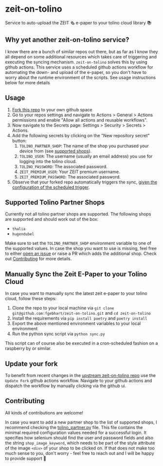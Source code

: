 # zeit-on-tolino
Service to auto-upload the ZEIT 🗞 e-paper to your tolino cloud library 📚

## Why yet another zeit-on-tolino service?
I know there are a bunch of similar repos out there, but as far as I know they all depend on some additional resources
which takes care of triggering and executing the syncing mechanism. `zeit-on-tolino` solves this by using github actions.
This service uses a scheduled github actions workflow for automating the down- and upload of the e-paper, so you don't
have to worry about the runtime environment of the scripts. See usage instructions below for more details

## Usage
1. [Fork this repo](https://github.com/fgebhart/zeit-on-tolino/fork) to your own github space
2. Go to your repos settings and navigate to Actions > General > Actions permissions and enable
   "Allow all actions and reusable workflows".
3. Now navigate to the Secrets page: Settings > Security > Secrets > Actions.
4. Add the following secrets by clicking on the "New repository secret" button:
   1. `TOLINO_PARTNER_SHOP`: The name of the shop you purchased your device from (see [supported shops](https://github.com/fgebhart/zeit-on-tolino#supported-tolino-partner-shops)).
   2. `TOLINO_USER`: The username (usually an email address) you use for logging into the tolino cloud.
   3. `TOLINO_PASSWORD`: The associated password.
   4. `ZEIT_PREMIUM_USER`: Your ZEIT premium username.
   5. `ZEIT_PREMIUM_PASSWORD`: The associated password.
5. Observe that your forked repo automatically triggers the sync,
   [given the configuration of the scheduled trigger](https://github.com/fgebhart/zeit-on-tolino/blob/main/.github/workflows/sync_to_tolino_cloud.yml#L5-L7).

## Supported Tolino Partner Shops
Currently not all tolino partner shops are supported. The following shops are supported and should work out of the box:
* `thalia`
* `hugendubel`

Make sure to set the `TOLINO_PARTNER_SHOP` environment variable to one of the supported values. In case the shop
you want to use is missing, feel free to either [open an issue](https://github.com/fgebhart/zeit-on-tolino/issues/new) or
raise a PR which adds the additional shop. Check out [Contributing](https://github.com/fgebhart/zeit-on-tolino#contributing)
for more details.

## Manually Sync the Zeit E-Paper to your Tolino Cloud
In case you want to manually sync the latest zeit e-paper to your tolino cloud, follow these steps:
1. Clone the repo to your local machine via `git clone git@github.com:fgebhart/zeit-on-tolino.git` and `cd zeit-on-tolino`
2. Install the requirements via `pip install poetry` and `poetry install`
3. Export the above mentioned environment variables to your local environment
4. Run the python sync script via `python sync.py`

This script can of course also be executed in a cron-scheduled fashion on a raspberry by or similar.

## Update your fork
To benefit from recent changes in the [upstream zeit-on-tolino repo](https://github.com/fgebhart/zeit-on-tolino) use the
`Update Fork` github actions workflow. Navigate to your github actions and dispatch the workflow by manually clicking via
the github ui.

## Contributing
All kinds of contributions are welcome! 

In case you want to add a new partner shop to the list of supported shops, I recommend checking the [tolino_partner.py](https://github.com/fgebhart/zeit-on-tolino/blob/main/zeit_on_tolino/tolino_partner.py) file. This file contains the minimal required configuration
values needed for a successful login. It specifies how selenium should find the user and password fields and also the
string `shop_image_keyword`, which needs to be part of the style attribute of the image `<div>` of your shop to be
clicked on. If that does not make too much sense to you, don't worry - feel free to reach out and  I will be happy to
provide support 🙂
